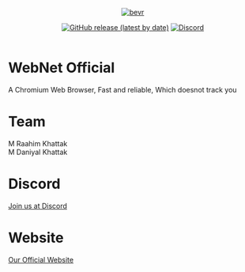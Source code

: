 <p align="center">
<a href="https://imgbb.com/"><img src="https://imgur.com/N8gFgep.png" alt="bevr" border="0"></a>
</p>
<center>
  <a href="https://github.com/Web-Net-Official/web-net-official.github.io/releases/latest"><img alt="GitHub release (latest by date)" src="https://img.shields.io/github/v/release/Web-Net-Official/web-net-official.github.io?color=tuquoise&label=LATEST&logo=github&logoColor=white&style=for-the-badge"></a>
  <a href="https://discord.gg/DMSPhvK"><img alt="Discord" src="https://img.shields.io/discord/418790039514775554?color=%237289DA&label=discord&logo=Discord&logoColor=white&style=for-the-badge"></a>
  </center>
 <br>
  
# WebNet Official

A Chromium Web Browser, Fast and reliable, Which doesnot track you

# Team

M Raahim Khattak<br>
M Daniyal Khattak<br>

# Discord

<a href="https://discord.gg/DMSPhvK">Join us at Discord</a>

# Website

<a href="http://web-net-official.github.io">Our Official Website</a>

